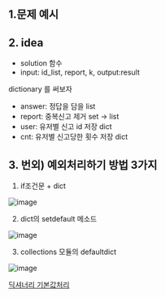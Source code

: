 ## 1.문제 예시

## 2. idea

- solution 함수
- input: id_list, report, k, output:result

dictionary 를 써보자

- answer: 정답을 담을 list
- report: 중복신고 제거 set -> list
- user: 유저별 신고 id 저장 dict
- cnt: 유저별 신고당한 횟수 저장 dict



## 3. 번외) 예외처리하기 방법 3가지

1. if조건문 + dict

![image](https://user-images.githubusercontent.com/39439424/228000016-e25723d0-8130-4d70-a080-96ffdcf5fe11.png)


2. dict의 setdefault 메소드

![image](https://user-images.githubusercontent.com/39439424/228000077-5aeaeda8-6cfb-449e-9d95-0bcaa72bcbbc.png)


3. collections 모듈의 defaultdict

![image](https://user-images.githubusercontent.com/39439424/228000393-fb32c761-46d2-42a4-989c-5ff6449b10ce.png)


[딕셔너리 기본값처리](https://www.daleseo.com/python-collections-defaultdict/)
